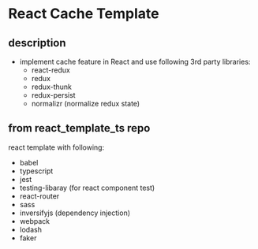 # React Cache Template

## description
  - implement cache feature in React and use following 3rd party libraries:
    - react-redux
    - redux
    - redux-thunk
    - redux-persist
    - normalizr (normalize redux state)


## from react_template_ts repo
react template with following:
  - babel
  - typescript
  - jest
  - testing-libaray (for react component test)
  - react-router
  - sass
  - inversifyjs (dependency injection)
  - webpack
  - lodash
  - faker
